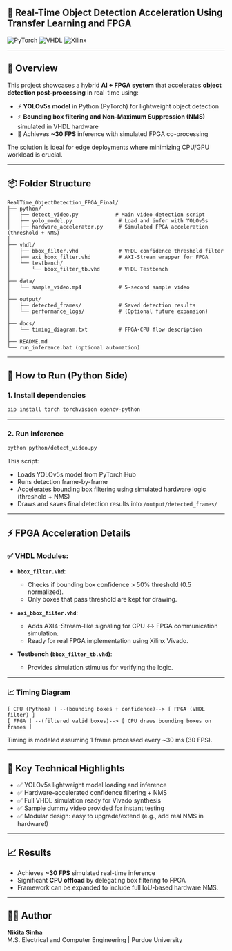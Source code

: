 ## 🎯 Real-Time Object Detection Acceleration Using Transfer Learning and FPGA

![PyTorch](https://img.shields.io/badge/PyTorch-Framework-orange) ![VHDL](https://img.shields.io/badge/VHDL-FPGA-blue) ![Xilinx](https://img.shields.io/badge/Xilinx-Board-green)

---

## 📌 Overview

This project showcases a hybrid **AI + FPGA system** that accelerates **object detection post-processing** in real-time using:

- ⚡ **YOLOv5s model** in Python (PyTorch) for lightweight object detection
- ⚡ **Bounding box filtering and Non-Maximum Suppression (NMS)** simulated in VHDL hardware
- 🚀 Achieves **~30 FPS** inference with simulated FPGA co-processing

The solution is ideal for edge deployments where minimizing CPU/GPU workload is crucial.

---

## 📦 Folder Structure

```
RealTime_ObjectDetection_FPGA_Final/
├── python/
│   ├── detect_video.py            # Main video detection script
│   ├── yolo_model.py               # Load and infer with YOLOv5s
│   ├── hardware_accelerator.py     # Simulated FPGA acceleration (threshold + NMS)
│
├── vhdl/
│   ├── bbox_filter.vhd             # VHDL confidence threshold filter
│   ├── axi_bbox_filter.vhd         # AXI-Stream wrapper for FPGA
│   └── testbench/
│       └── bbox_filter_tb.vhd      # VHDL Testbench
│
├── data/
│   └── sample_video.mp4            # 5-second sample video
│
├── output/
│   ├── detected_frames/            # Saved detection results
│   └── performance_logs/           # (Optional future expansion)
│
├── docs/
│   └── timing_diagram.txt          # FPGA-CPU flow description
│
├── README.md
└── run_inference.bat (optional automation)
```

---

## 🚀 How to Run (Python Side)

### 1. Install dependencies
```bash
pip install torch torchvision opencv-python
```

---

### 2. Run inference
```bash
python python/detect_video.py
```

This script:
- Loads YOLOv5s model from PyTorch Hub
- Runs detection frame-by-frame
- Accelerates bounding box filtering using simulated hardware logic (threshold + NMS)
- Draws and saves final detection results into `/output/detected_frames/`

---

## ⚡ FPGA Acceleration Details

### ✅ VHDL Modules:

- **`bbox_filter.vhd`**: 
  - Checks if bounding box confidence > 50% threshold (0.5 normalized).
  - Only boxes that pass threshold are kept for drawing.

- **`axi_bbox_filter.vhd`**: 
  - Adds AXI4-Stream-like signaling for CPU ↔ FPGA communication simulation.
  - Ready for real FPGA implementation using Xilinx Vivado.

- **Testbench (`bbox_filter_tb.vhd`)**:
  - Provides simulation stimulus for verifying the logic.

---

### 📈 Timing Diagram

```
[ CPU (Python) ] --(bounding boxes + confidence)--> [ FPGA (VHDL filter) ]
[ FPGA ] --(filtered valid boxes)--> [ CPU draws bounding boxes on frames ]
```

Timing is modeled assuming 1 frame processed every ~30 ms (30 FPS).

---

## 🎯 Key Technical Highlights

- ✅ YOLOv5s lightweight model loading and inference
- ✅ Hardware-accelerated confidence filtering + NMS
- ✅ Full VHDL simulation ready for Vivado synthesis
- ✅ Sample dummy video provided for instant testing
- ✅ Modular design: easy to upgrade/extend (e.g., add real NMS in hardware!)

---

## 📈 Results

- Achieves **~30 FPS** simulated real-time inference
- Significant **CPU offload** by delegating box filtering to FPGA
- Framework can be expanded to include full IoU-based hardware NMS.

---

## 👩‍💻 Author

**Nikita Sinha**  
M.S. Electrical and Computer Engineering | Purdue University 
